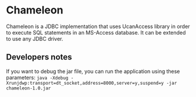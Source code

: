 # Chameleon

Chameleon is a JDBC implementation that uses UcanAccess library in order to execute SQL statements in an MS-Access database. It can be extended to use any JDBC driver.

## Developers notes

If you want to debug the jar file, you can run the application using these parameters:
`java -Xdebug -Xrunjdwp:transport=dt_socket,address=8000,server=y,suspend=y -jar chameleon-1.0.jar`